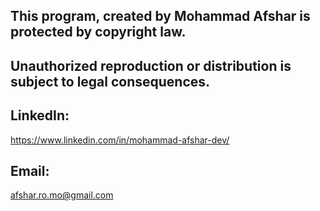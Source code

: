 ## This program, created by Mohammad Afshar is protected by copyright law.
## Unauthorized reproduction or distribution is subject to legal consequences.

## LinkedIn:
https://www.linkedin.com/in/mohammad-afshar-dev/
## Email:
afshar.ro.mo@gmail.com
